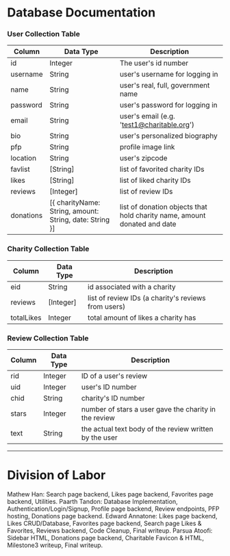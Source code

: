 # Database Documentation

### User Collection Table

| Column       | Data Type | Description                |
|--------------|-----------|----------------------------|
|      id      |  Integer  | The user's id number       |
|   username   |  String   | user's username for logging in|
|     name     |  String   | user's real, full, government name     |
|   password   |  String   | user's password for logging in           |
|     email    |  String   | user's email (e.g. 'test1@charitable.org') |
|      bio     |  String   | user's personalized biography |
|      pfp     |  String   | profile image link         | 
|   location   |  String   | user's zipcode             |
|    favlist   | [String]  | list of favorited charity IDs |
|     likes    | [String]  | list of liked charity IDs     |
|    reviews   | [Integer] | list of review IDs            |
|   donations  | [{ charityName: String, amount: String, date: String }] | list of donation objects that hold charity name, amount donated and date |


### Charity Collection Table 

| Column       | Data Type | Description                |
|--------------|-----------|----------------------------|
|      eid     |  String   | id associated with a charity |
|    reviews   |  [Integer]| list of review IDs (a charity's reviews from users) |
|   totalLikes |  Integer  | total amount of likes a charity has |


### Review Collection Table

| Column       | Data Type | Description                |
|--------------|-----------|----------------------------|
|      rid     |  Integer  | ID of a user's review |
|      uid     |  Integer  | user's ID number  |
|     chid     |  String   | charity's ID number |
|     stars    |  Integer  | number of stars a user gave the charity in the review |
|     text     |  String   | the actual text body of the review written by the user|

- - - -

# Division of Labor
Mathew Han: Search page backend, Likes page backend, Favorites page backend, Utilities. 
Paarth Tandon: Database Implementation, Authentication/Login/Signup, Profile page backend, Review endpoints, PFP hosting, Donations page backend. 
Edward Annatone: Likes page backend, Likes CRUD/Database, Favorites page backend, Search page Likes & Favorites, Reviews backend, Code Cleanup, Final writeup.
Parsua Atoofi: Sidebar HTML, Donations page backend, Charitable Favicon & HTML, Milestone3 writeup, Final writeup.
